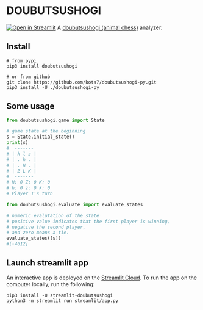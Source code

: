 DOUBUTSUSHOGI
=============
[![Open in Streamlit](https://static.streamlit.io/badges/streamlit_badge_black_white.svg)](https://kota7-doubutsushogi-py-streamlitapp-fyc9on.streamlit.app/)
A [doubutsushogi (animal chess)](https://en.wikipedia.org/wiki/D%C5%8Dbutsu_sh%C5%8Dgi) analyzer.


## Install

```shell
# from pypi
pip3 install doubutsushogi

# or from github
git clone https://github.com/kota7/doubutsushogi-py.git
pip3 install -U ./doubutsushogi-py
```

## Some usage

```python
from doubutsushogi.game import State

# game state at the beginning
s = State.initial_state()
print(s)
#  ------- 
# | k l z |
# | . h . |
# | . H . |
# | Z L K |
#  ------- 
# H: 0 Z: 0 K: 0
# h: 0 z: 0 k: 0
# Player 1's turn
```

```python
from doubutsushogi.evaluate import evaluate_states

# numeric evalutation of the state
# positive value indicates that the first player is winning, 
# negative the second player,
# and zero means a tie.
evaluate_states([s])
#[-4612]
```


## Launch streamlit app 

An interactive app is deployed on the [Streamlit Cloud]((https://kota7-doubutsushogi-py-streamlitapp-fyc9on.streamlit.app/)).
To run the app on the computer locally, run the following:

```shell
pip3 install -U streamlit-doubutsushogi
python3 -m streamlit run streamlit/app.py
```
